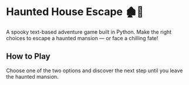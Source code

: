 # Haunted House Escape 🏚️👻

A spooky text-based adventure game built in Python. Make the right choices to escape a haunted mansion — or face a chilling fate!

## How to Play

Choose one of the two options and discover the next step until you leave the haunted mansion.
